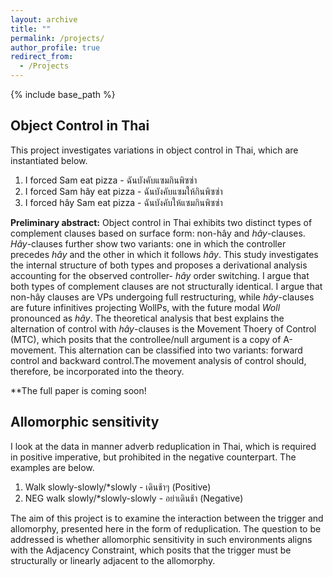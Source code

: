 ```yaml
---
layout: archive
title: ""
permalink: /projects/
author_profile: true
redirect_from:
  - /Projects
---
```


{% include base_path %}

## Object Control in Thai

This project investigates variations in object control in Thai, which are instantiated below.
  1. I forced Sam eat pizza - ฉันบังคับแซมกินพิซซ่า 
  2. I forced Sam hây eat pizza - ฉันบังคับแซมให้กินพิซซ่า 
  3. I forced hây Sam eat pizza - ฉันบังคับให้แซมกินพิซซ่า 

**Preliminary abstract:**
  Object control in Thai exhibits two distinct types of complement clauses based on surface form: non-hây and _hây_-clauses. _Hây_-clauses further show two variants: one in which the controller precedes _hây_ and the other in which it follows _hây_. This study investigates the internal structure of both types and proposes a derivational analysis accounting for the observed controller- _hây_ order switching. I argue that both types of complement clauses are not structurally identical. I argue that non-hây clauses are VPs undergoing full restructuring, while _hây_-clauses are future infinitives projecting WollPs, with the future modal _Woll_ pronounced as _hây_. The theoretical analysis that best explains the alternation of control with _hây_-clauses is the Movement Thoery of Control (MTC), which posits that the controllee/null argument is a copy of A-movement. This alternation can be classified into two variants: forward control and backward control.The movement analysis of control should, therefore, be incorporated into the theory.

**The full paper is coming soon!

## Allomorphic sensitivity
I look at the data in manner adverb reduplication in Thai, which is required in positive imperative, but prohibited in the negative counterpart. The examples are below. 

  1. Walk slowly-slowly/*slowly - เดินช้าๆ     (Positive)
  2. NEG walk slowly/*slowly-slowly - อย่าเดินช้า    (Negative)

The aim of this project is to examine the interaction between the trigger and allomorphy, presented here in the form of reduplication. The question to be addressed is whether allomorphic sensitivity in such environments aligns with the Adjacency Constraint, which posits that the trigger must be structurally or linearly adjacent to the allomorphy.
